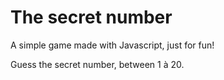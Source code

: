 # The secret number

A simple game made with Javascript, just for fun!

Guess the secret number, between 1 à 20.
